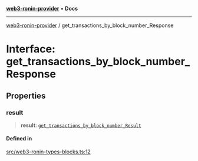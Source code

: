 [**web3-ronin-provider**](../README.md) • **Docs**

***

[web3-ronin-provider](../globals.md) / get\_transactions\_by\_block\_number\_Response

# Interface: get\_transactions\_by\_block\_number\_Response

## Properties

### result

> **result**: [`get_transactions_by_block_number_Result`](get_transactions_by_block_number_Result.md)

#### Defined in

[src/web3-ronin-types-blocks.ts:12](https://github.com/chuacw/web3-ronin-provider/blob/39237bbe6c8b49680e9636774ca2ccc3dfa139fe/src/web3-ronin-types-blocks.ts#L12)
